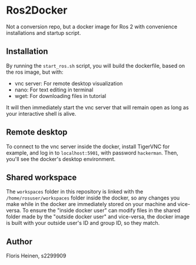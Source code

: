 # Ros2Docker
Not a conversion repo, but a docker image for Ros 2 with convenience installations and startup script.

## Installation
By running the `start_ros.sh` script, you will build the dockerfile, based on the ros image, but with:
- vnc server: For remote desktop visualization
- nano: For text editing in terminal
- wget: For downloading files in tutorial

It will then immediately start the vnc server that will remain open as long as your interactive shell is alive.

## Remote desktop
To connect to the vnc server inside the docker, install TigerVNC for example, and log in to `localhost:5901`, with password `hackerman`. Then, you'll see the docker's desktop environment.

## Shared workspace
The `workspaces` folder in this repository is linked with the `/home/rosuser/workspaces` folder inside the docker, so any changes you make while in the docker are immediately stored on your machine and vice-versa. To ensure the "inside docker user" can modify files in the shared folder made by the "outside docker user" and vice-versa, the docker image is built with your outside user's ID and group ID, so they match.

## Author
Floris Heinen,
s2299909